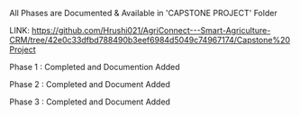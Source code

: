 All Phases are Documented & Available in   'CAPSTONE PROJECT'  Folder

LINK:   https://github.com/Hrushi021/AgriConnect---Smart-Agriculture-CRM/tree/42e0c33dfbd788490b3eef6984d5049c74967174/Capstone%20Project



 
Phase 1 : Completed and Documention Added

Phase 2 : Completed and Document Added

Phase 3 : Completed and Document Added
